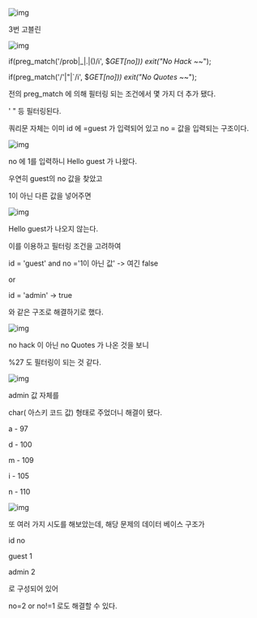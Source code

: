 ![img](https://k.kakaocdn.net/dn/LYM1I/btqAUuSGobt/Oi7mzggoU3Kd70oWrKo550/img.png)



 

3번 고블린

 



![img](https://k.kakaocdn.net/dn/b0Fvby/btqAQOFhuIU/Mori4BnLEaawfKHOfciFKK/img.png)



if(preg_match('/prob|_|\.|\(\)/i', $_GET[no])) exit("No Hack ~_~");

 

if(preg_match('/\'|\"|\`/i', $_GET[no])) exit("No Quotes ~_~"); 

 

전의 preg_match 에 의해 필터링 되는 조건에서 몇 가지 더 추가 됐다.

 

' " 등 필터링된다.

 

쿼리문 자체는 이미 id 에 =guest 가 입력되어 있고 no = 값을 입력되는 구조이다.

 



![img](https://k.kakaocdn.net/dn/bQ65pH/btqATf2vR4B/g9k53VohlsTBc1PnawuS11/img.png)



 

no 에 1를 입력하니 Hello guest 가 나왔다.

 

우연히 guest의 no 값을 찾았고

 

1이 아닌 다른 값을 넣어주면

 



![img](https://k.kakaocdn.net/dn/ctvbXn/btqARyodLlh/bBNARoMuyTGfnh6hNx3Qfk/img.png)



 

Hello guest가 나오지 않는다.

 

이를 이용하고 필터링 조건을 고려하여

 

id = 'guest' and no ='1이 아닌 값'  -> 여긴 false

or

id = 'admin'  -> true 

 

와 같은 구조로 해결하기로 했다.

 



![img](https://k.kakaocdn.net/dn/bBsXFh/btqAQNM7fMA/Wr46x8jKlFBb851Ns57l0k/img.png)



no hack 이 아닌 no Quotes 가 나온 것을 보니 

 

%27 도 필터링이 되는 것 같다.

 



![img](https://k.kakaocdn.net/dn/OGjUl/btqARh1iQ8z/JBVmoclM7kLVx4kW9L5y41/img.png)



 

admin 값 자체를 

char( 아스키 코드 값) 형태로 주었더니 해결이 됐다.

a - 97

d - 100

m - 109

i - 105

n - 110

 



![img](https://k.kakaocdn.net/dn/pPAf9/btqAUukOKAr/hECg6HbF2nFRwSGohcxAXk/img.png)



 

또 여러 가지 시도를 해보았는데, 해당 문제의 데이터 베이스 구조가

 

id    no

guest  1

admin  2

 

로 구성되어 있어

 

no=2 or no!=1 로도 해결할 수 있다.